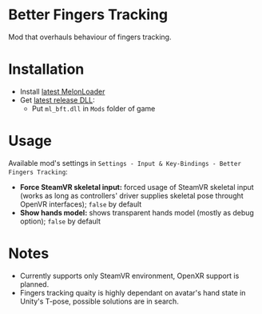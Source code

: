 # Better Fingers Tracking
Mod that overhauls behaviour of fingers tracking.

# Installation
* Install [latest MelonLoader](https://github.com/LavaGang/MelonLoader)
* Get [latest release DLL](../../../releases/latest):
  * Put `ml_bft.dll` in `Mods` folder of game
  
# Usage
Available mod's settings in `Settings - Input & Key-Bindings - Better Fingers Tracking`:
* **Force SteamVR skeletal input:** forced usage of SteamVR skeletal input (works as long as controllers' driver supplies skeletal pose throught OpenVR interfaces); `false` by default
* **Show hands model:** shows transparent hands model (mostly as debug option); `false` by default

# Notes
* Currently supports only SteamVR environment, OpenXR support is planned.
* Fingers tracking quaity is highly dependant on avatar's hand state in Unity's T-pose, possible solutions are in search.

